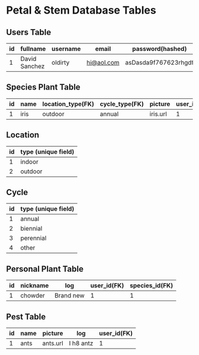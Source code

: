 # Petal & Stem Database Tables

## Users Table

| id | fullname       | username | email         | password(hashed)      |
|----|----------------|----------|---------------|-----------------------|
| 1  | David Sanchez | oldirty  | hi@aol.com    | asDasda9f767623rhgdf  |

## Species Plant Table

| id | name | location_type(FK) | cycle_type(FK) | picture   | user_id(FK) |
|----|------|-------------------|----------------|-----------|-------------|
| 1  | iris | outdoor           | annual         | iris.url  | 1           |

## Location

| id | type (unique field) |
|----|---------------------|
| 1  | indoor              |
| 2  | outdoor             |

## Cycle

| id | type (unique field) |
|----|---------------------|
| 1  | annual              |
| 2  | biennial            |
| 3  | perennial           |
| 4  | other               |

## Personal Plant Table

| id | nickname | log         | user_id(FK) | species_id(FK) |
|----|----------|-------------|-------------|----------------|
| 1  | chowder  | Brand new   | 1           | 1              |

## Pest Table

| id | name | picture   | log         | user_id(FK) |
|----|------|-----------|-------------|-------------|
| 1  | ants | ants.url  | I h8 antz   | 1           |
